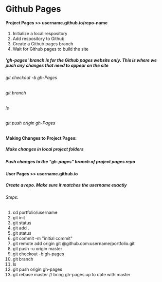 # Github Pages

#### Project Pages >>  username.github.io/repo-name
1. Initialize a local respository
2. Add respository to Github
3. Create a Github pages branch
4. Wait for Github pages to build the site


##### 'gh-pages' branch is for the Github pages website only. This is where we push any changes that need to appear on the site
###### git checkout -b gh-Pages
###### git branch
###### ls
###### git push origin gh-Pages

#### Making Changes to Project Pages:
##### Make changes in local project folders
##### Push changes to the "gh-pages" branch of project pages repo


#### User Pages >>  username.github.io
##### Create a repo. Make sure it matches the username exactly
###### Steps:
1. cd portfolio/username
2. git init
3. git status
4. git add .
5. git status
6. git commit -m "initial commit"
7. git remote add origin git @github.com:username/portfolio.git
8. git push -u origin master
9. git checkout -b gh-pages 
10. git branch
11. ls
12. git push origin gh-pages
13. git rebase master // bring gh-pages up to date with master
